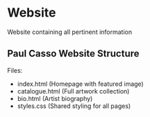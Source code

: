 # Website
Website containing all pertinent information


Paul Casso Website Structure
---------------------------
Files:
- index.html        (Homepage with featured image)
- catalogue.html    (Full artwork collection)
- bio.html          (Artist biography)
- styles.css        (Shared styling for all pages)
